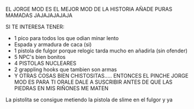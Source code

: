 EL JORGE MOD ES EL MEJOR MOD DE LA HISTORIA AÑADE PURAS MAMADAS JAJAJAJAJAJA

SI TE INTERESA TENER:
- 1 pico para todos los que odian minar lento
- Espada y armadura de caca (si)
- 1 pistola de fulgor porque relogic tarda mucho en añadirla (sin ofender)
- 5 NPC's bien bonitos
- 4 PISTOLAS NUCLEARES
- 2 grappling hooks que tambien son armas
- Y OTRAS COSAS BIEN CHISTOSITAS.....
ENTONCES EL PINCHE JORGE MOD ES PARA TI ORALE DALE A SUSCRIBIR ANTES DE QUE LAS PIEDRAS EN MIS RIÑONES ME MATEN

La pistolita se consigue metiendo la pistola de slime en el fulgor y ya
